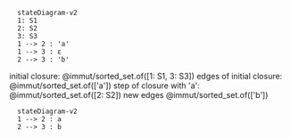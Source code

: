 ```mermaid
  stateDiagram-v2
  1: S1
  2: S2
  3: S3
  1 --> 2 : 'a'
  1 --> 3 : ε
  2 --> 3 : 'b'
```
initial closure:
@immut/sorted_set.of([1: S1, 3: S3])
edges of initial closure:
@immut/sorted_set.of(['a'])
step of closure with 'a':
@immut/sorted_set.of([2: S2])
new edges
@immut/sorted_set.of(['b'])
```mermaid
  stateDiagram-v2
  1 --> 2 : a 
  2 --> 3 : b 

```
